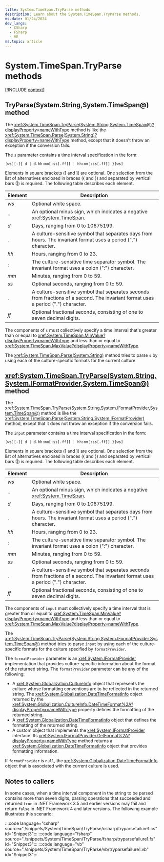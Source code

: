 ```yaml
---
title: System.TimeSpan.TryParse methods
description: Learn about the System.TimeSpan.TryParse methods.
ms.date: 01/24/2024
dev_langs:
  - CSharp
  - FSharp
  - VB
ms.topic: article
---
```

# System.TimeSpan.TryParse methods

[!INCLUDE [context](includes/context.md)]

## TryParse(System.String,System.TimeSpan@) method

The <xref:System.TimeSpan.TryParse(System.String,System.TimeSpan@)?displayProperty=nameWithType> method is like the <xref:System.TimeSpan.Parse(System.String)?displayProperty=nameWithType> method, except that it doesn't throw an exception if the conversion fails.

The `s` parameter contains a time interval specification in the form:

`[ws][-]{ d | d.hh:mm[:ss[.ff]] | hh:mm[:ss[.ff]] }[ws]`

Elements in square brackets ([ and ]) are optional. One selection from the list of alternatives enclosed in braces ({ and }) and separated by vertical bars (&#124;) is required. The following table describes each element.

| Element | Description                                                                                     |
|---------|-------------------------------------------------------------------------------------------------|
| *ws*    | Optional white space.                                                                           |
| -       | An optional minus sign, which indicates a negative <xref:System.TimeSpan>.                      |
| *d*     | Days, ranging from 0 to 10675199.                                                               |
| .       | A culture-sensitive symbol that separates days from hours. The invariant format uses a period (".") character.|
| *hh*    | Hours, ranging from 0 to 23.                                                                    |
| :       | The culture-sensitive time separator symbol. The invariant format uses a colon (":") character. |
| *mm*    | Minutes, ranging from 0 to 59.                                                                  |
| *ss*    | Optional seconds, ranging from 0 to 59.                                                         |
| .       | A culture-sensitive symbol that separates seconds from fractions of a second. The invariant format uses a period (".") character.|
| *ff*    | Optional fractional seconds, consisting of one to seven decimal digits.                         |

The components of `s` must collectively specify a time interval that's greater than or equal to <xref:System.TimeSpan.MinValue?displayProperty=nameWithType> and less than or equal to <xref:System.TimeSpan.MaxValue?displayProperty=nameWithType>.

The <xref:System.TimeSpan.Parse(System.String)> method tries to parse `s` by using each of the culture-specific formats for the current culture.

## <xref:System.TimeSpan.TryParse(System.String,System.IFormatProvider,System.TimeSpan@)> method

The <xref:System.TimeSpan.TryParse(System.String,System.IFormatProvider,System.TimeSpan@)> method is like the <xref:System.TimeSpan.Parse(System.String,System.IFormatProvider)> method, except that it does not throw an exception if the conversion fails.

The `input` parameter contains a time interval specification in the form:

`[ws][-]{ d | d.hh:mm[:ss[.ff]] | hh:mm[:ss[.ff]] }[ws]`

Elements in square brackets ([ and ]) are optional. One selection from the list of alternatives enclosed in braces ({ and }) and separated by vertical bars (&#124;) is required. The following table describes each element.

| Element | Description                                                                                                    |
|---------|----------------------------------------------------------------------------------------------------------------|
| *ws*    | Optional white space.                                                                                          |
| -       | An optional minus sign, which indicates a negative <xref:System.TimeSpan>.                                     |
| *d*     | Days, ranging from 0 to 10675199.                                                                              |
| .       | A culture-sensitive symbol that separates days from hours. The invariant format uses a period (".") character. |
| *hh*    | Hours, ranging from 0 to 23.                                                                                   |
| :       | The culture-sensitive time separator symbol. The invariant format uses a colon (":") character.                |
| *mm*    | Minutes, ranging from 0 to 59.                                                                                 |
| *ss*    | Optional seconds, ranging from 0 to 59.                                                                        |
| .       | A culture-sensitive symbol that separates seconds from fractions of a second. The invariant format uses a period (".") character. |
| *ff*    | Optional fractional seconds, consisting of one to seven decimal digits. |

The components of `input` must collectively specify a time interval that is greater than or equal to <xref:System.TimeSpan.MinValue?displayProperty=nameWithType> and less than or equal to <xref:System.TimeSpan.MaxValue?displayProperty=nameWithType>.

The <xref:System.TimeSpan.TryParse(System.String,System.IFormatProvider,System.TimeSpan@)> method tries to parse `input` by using each of the culture-specific formats for the culture specified by `formatProvider`.

The `formatProvider` parameter is an <xref:System.IFormatProvider> implementation that provides culture-specific information about the format of the returned string. The `formatProvider` parameter can be any of the following:

- A <xref:System.Globalization.CultureInfo> object that represents the culture whose formatting conventions are to be reflected in the returned string. The <xref:System.Globalization.DateTimeFormatInfo> object returned by the <xref:System.Globalization.CultureInfo.DateTimeFormat%2A?displayProperty=nameWithType> property defines the formatting of the returned string.
- A <xref:System.Globalization.DateTimeFormatInfo> object that defines the formatting of the returned string.
- A custom object that implements the <xref:System.IFormatProvider> interface. Its <xref:System.IFormatProvider.GetFormat%2A?displayProperty=nameWithType> method returns a <xref:System.Globalization.DateTimeFormatInfo> object that provides formatting information.

If `formatProvider` is `null`, the <xref:System.Globalization.DateTimeFormatInfo> object that is associated with the current culture is used.

## Notes to callers

In some cases, when a time interval component in the string to be parsed contains more than seven digits, parsing operations that succeeded and returned `true` in .NET Framework 3.5 and earlier versions may fail and return `false` in .NET Framework 4 and later versions. The following example illustrates this scenario:

:::code language="csharp" source="./snippets/System/TimeSpan/TryParse/csharp/tryparsefailure1.cs" id="Snippet3":::
:::code language="fsharp" source="./snippets/System/TimeSpan/TryParse/fsharp/tryparsefailure1.fs" id="Snippet3":::
:::code language="vb" source="./snippets/System/TimeSpan/TryParse/vb/tryparsefailure1.vb" id="Snippet3":::

